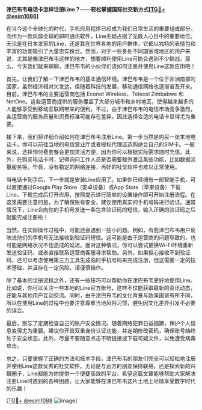 **津巴布韦电话卡怎样注册Line？——轻松掌握国际社交新方式[[TG💪+ @esim1088](https://t.me/s/esim1088)]**

在当今这个全球化的时代，手机应用程序已经成为我们日常生活的重要组成部分。而作为一款风靡全球的即时通讯软件，Line无疑占据了无数人心目中的重要地位。无论是在日本发家的Line，还是其在世界各地的用户群体，它都以独特的表情包和丰富的功能吸引了大量忠实粉丝。然而，对于一些身处不同国家或地区的用户来说，尤其是像津巴布韦这样的地方，想要顺利使用Line可能会遇到不少挑战。那么，今天我们就来聊聊，津巴布韦的小伙伴们该如何注册并使用Line这款应用吧！

首先，让我们了解一下津巴布韦的基本通信环境。津巴布韦是一个位于非洲南部的国家，虽然经济相对欠发达，但随着科技的发展，移动通信网络也逐渐普及开来。目前，津巴布韦的主要运营商包括 Econet Wireless、Telecel Zimbabwe 和 NetOne。这些运营商提供的服务覆盖了大部分城市和乡村地区，使得越来越多的人能够享受到移动互联网带来的便利。不过，由于津巴布韦的电信市场竞争激烈，各运营商的服务质量和资费标准可能存在差异，因此选择合适的电话卡显得尤为重要。

接下来，我们将详细介绍如何在津巴布韦注册Line。第一步当然是购买一张本地电话卡。你可以前往当地的电信营业厅或者授权代理店选购适合自己的SIM卡。一般来说，选择预付费套餐会更加灵活方便，因为你可以根据实际需求随时充值。此外，在购买电话卡时，记得询问工作人员是否需要额外激活某些功能，比如数据流量服务等。毕竟，没有稳定的网络连接，再好的社交软件也难以正常使用。

当电话卡到手后，下一步就是安装Line应用了。如果你已经拥有一部智能手机，可以直接通过Google Play Store（安卓设备）或App Store（苹果设备）下载Line。下载完成后打开应用，按照提示进行简单的设置操作即可开始注册流程。在这里需要注意的是，为了确保账号安全，建议使用真实的手机号码进行验证。通常情况下，Line会向你的手机号发送一条包含验证码的短信，输入正确的验证码之后就能完成注册啦！

当然，在实际操作过程中，可能还会遇到一些小问题。例如，有些津巴布韦用户反映说他们的手机号无法接收到验证码短信。这可能是由于运营商的问题导致的，也可能是网络状况不佳造成的延迟。面对这种情况，你可以尝试更换Wi-Fi环境重新发送验证码，或者直接联系运营商客服寻求帮助。另外，如果担心接收不到验证码，还可以考虑使用第三方工具生成临时手机号码来完成注册，但这需要一定的技术基础，并且存在一定风险，请谨慎操作。

除了基本的注册流程之外，还有一些技巧可以帮助你在津巴布韦更好地使用Line。比如说，你可以关注一些本地的Line官方账号，这样不仅能获取最新的资讯动态，还能与其他用户互动交流。同时，由于津巴布韦的文化背景与欧美国家有所不同，所以在使用Line的过程中也要注意尊重当地风俗习惯，避免因文化差异引发不必要的误会。

最后，别忘了定期检查自己的账户安全情况。随着网络犯罪日益猖獗，保护个人信息变得尤为重要。建议你开启双重身份认证功能，并定期修改密码，确保账号始终处于安全状态。此外，尽量不要随意点击不明链接或下载可疑文件，以免遭受病毒攻击。

总之，只要掌握了正确的方法和技术手段，津巴布韦的朋友们完全可以轻松地注册并使用Line这款优秀的社交软件。无论是与远方的朋友保持联络，还是探索新的兴趣圈子，Line都能为你提供一个便捷高效的平台。希望这篇文章能够帮助大家解决注册Line时遇到的各种困惑，让大家能够在津巴布韦这片土地上尽情享受数字时代的乐趣！ 

[[TG💪+ @esim1088](https://t.me/s/esim1088) ![Image](https://i.postimg.cc/4NQfJmqS/Snipaste-2025-05-13-00-14-12.png)]